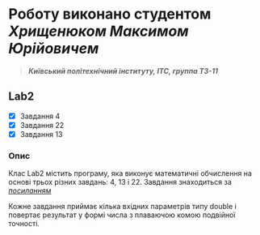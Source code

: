 # Роботу виконано студентом ***Хрищенюком Максимом Юрійовичем***
> ***Київський політехнічний інституту, ІТС, группа ТЗ-11***

## Lab2
- [x] Завдання 4
- [x] Завдання 22
- [x] Завдання 13
### Опис
Клас Lab2 містить програму, яка виконує математичні обчислення на основі трьох різних завдань: 4, 13 і 22.
Завдання знаходиться за *[посиланням](https://docs.google.com/document/d/1cXBG_Rrn3RhcQfThQbPZh-hUB0qAvCNf/edit)*

Кожне завдання приймає кілька вхідних параметрів типу double і повертає результат у формі числа з плаваючою комою подвійної точності.
